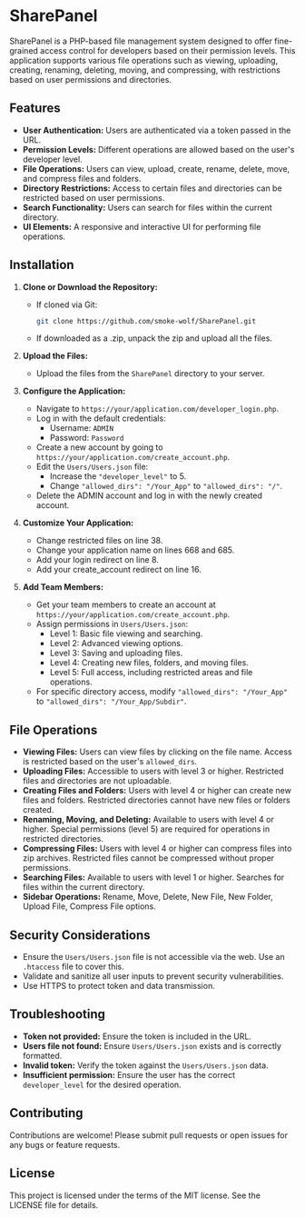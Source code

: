 # SharePanel

SharePanel is a PHP-based file management system designed to offer fine-grained access control for developers based on their permission levels. This application supports various file operations such as viewing, uploading, creating, renaming, deleting, moving, and compressing, with restrictions based on user permissions and directories.

## Features

- **User Authentication:** Users are authenticated via a token passed in the URL.
- **Permission Levels:** Different operations are allowed based on the user's developer level.
- **File Operations:** Users can view, upload, create, rename, delete, move, and compress files and folders.
- **Directory Restrictions:** Access to certain files and directories can be restricted based on user permissions.
- **Search Functionality:** Users can search for files within the current directory.
- **UI Elements:** A responsive and interactive UI for performing file operations.

## Installation

1. **Clone or Download the Repository:**
    - If cloned via Git:
      ```bash
      git clone https://github.com/smoke-wolf/SharePanel.git
      ```
    - If downloaded as a .zip, unpack the zip and upload all the files.

2. **Upload the Files:**
    - Upload the files from the `SharePanel` directory to your server.

3. **Configure the Application:**
    - Navigate to `https://your/application.com/developer_login.php`.
    - Log in with the default credentials:
      - Username: `ADMIN`
      - Password: `Password`
    - Create a new account by going to `https://your/application.com/create_account.php`.
    - Edit the `Users/Users.json` file:
      - Increase the `"developer_level"` to 5.
      - Change `"allowed_dirs": "/Your_App"` to `"allowed_dirs": "/"`.
    - Delete the ADMIN account and log in with the newly created account.

4. **Customize Your Application:**
    - Change restricted files on line 38.
    - Change your application name on lines 668 and 685.
    - Add your login redirect on line 8.
    - Add your create_account redirect on line 16.

5. **Add Team Members:**
    - Get your team members to create an account at `https://your/application.com/create_account.php`.
    - Assign permissions in `Users/Users.json`:
      - Level 1: Basic file viewing and searching.
      - Level 2: Advanced viewing options.
      - Level 3: Saving and uploading files.
      - Level 4: Creating new files, folders, and moving files.
      - Level 5: Full access, including restricted areas and file operations.
    - For specific directory access, modify `"allowed_dirs": "/Your_App"` to `"allowed_dirs": "/Your_App/Subdir"`.

## File Operations

- **Viewing Files:** Users can view files by clicking on the file name. Access is restricted based on the user's `allowed_dirs`.
- **Uploading Files:** Accessible to users with level 3 or higher. Restricted files and directories are not uploadable.
- **Creating Files and Folders:** Users with level 4 or higher can create new files and folders. Restricted directories cannot have new files or folders created.
- **Renaming, Moving, and Deleting:** Available to users with level 4 or higher. Special permissions (level 5) are required for operations in restricted directories.
- **Compressing Files:** Users with level 4 or higher can compress files into zip archives. Restricted files cannot be compressed without proper permissions.
- **Searching Files:** Available to users with level 1 or higher. Searches for files within the current directory.
- **Sidebar Operations:** Rename, Move, Delete, New File, New Folder, Upload File, Compress File options.

## Security Considerations

- Ensure the `Users/Users.json` file is not accessible via the web. Use an `.htaccess` file to cover this.
- Validate and sanitize all user inputs to prevent security vulnerabilities.
- Use HTTPS to protect token and data transmission.

## Troubleshooting

- **Token not provided:** Ensure the token is included in the URL.
- **Users file not found:** Ensure `Users/Users.json` exists and is correctly formatted.
- **Invalid token:** Verify the token against the `Users/Users.json` data.
- **Insufficient permission:** Ensure the user has the correct `developer_level` for the desired operation.

## Contributing

Contributions are welcome! Please submit pull requests or open issues for any bugs or feature requests.

## License

This project is licensed under the terms of the MIT license. See the LICENSE file for details.
